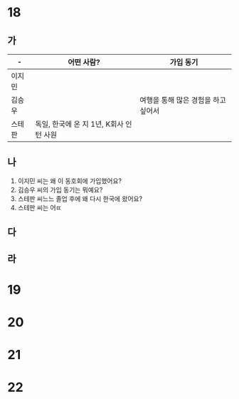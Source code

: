 # 18
## 가
| -   | 어떤 사람?                    | 가입 동기                |
| --- | ------------------------- | -------------------- |
| 이지민 |                           |                      |
| 김승우 |                           | 여행을 통해 많은 경험을 하고 싶어서 |
| 스테판 | 독일, 한국에 온 지 1년, K회사 인턴 사원 |                      |
## 나
1. 이지민 씨는 왜 이 동호회에 가입했어요?
2. 김승우 씨의 가입 동기는 뭐예요?
3. 스테판 씨느느 졸업 후에 왜 다시 한국에 왔어요?
4. 스테판 씨는 어ㄸ
## 다
## 라
# 19
# 20
# 21
# 22
